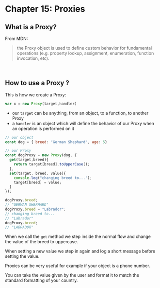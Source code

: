 # Chapter 15: Proxies

## What is a Proxy?

From MDN:

> the Proxy object is used to define custom behavior for fundamental operations (e.g. property lookup, assignment, enumeration, function invocation, etc).

&nbsp;

## How to use a Proxy ?

This is how we create a Proxy:

``` js
var x = new Proxy(target,handler)
```

- our `target` can be anything, from an object, to a function, to another Proxy
- a `handler` is an object which will define the behavior of our Proxy when an operation is performed on it

``` js
// our object
const dog = { breed: "German Shephard", age: 5}

// our Proxy
const dogProxy = new Proxy(dog, {
  get(target,breed){
    return target[breed].toUpperCase();
  },
  set(target, breed, value){
    console.log("changing breed to...");
    target[breed] = value;
  }
});

dogProxy.breed;
// "GERMAN SHEPHARD"
dogProxy.breed = "Labrador";
// changing breed to... 
// "Labrador"
dogProxy.breed;
// "LABRADOR"
```

When we call the `get` method we step inside the normal flow and change the value of the breed to uppercase.

When setting a new value we step in again and log a short message before setting the value.

Proxies can be very useful for example if your object is a phone number.

You can take the value given by the user and format it to match the standard formatting of your country.